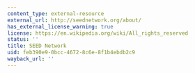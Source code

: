 ```yaml
---
content_type: external-resource
external_url: http://seednetwork.org/about/
has_external_license_warning: true
license: https://en.wikipedia.org/wiki/All_rights_reserved
status: ''
title: SEED Network
uid: feb390e9-0bcc-4672-8c6e-8f1b4ebdb2c9
wayback_url: ''
---
```


